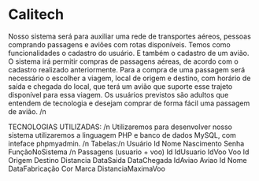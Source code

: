 # Calitech

Nosso sistema será para auxiliar uma rede de transportes aéreos, pessoas comprando passagens e aviões com rotas disponíveis. Temos como funcionalidades o cadastro do usuário. E também o cadastro de um avião. O sistema irá permitir compras de passagens aéreas, de acordo com o cadastro realizado anteriormente. Para a compra de uma passagem será necessário o escolher a viagem, local de origem e destino, com horário de saída e chegada do local, que terá um avião que suporte esse trajeto disponível para essa viagem.
Os usuários previstos são adultos que entendem de tecnologia e desejam comprar de forma fácil uma passagem de avião. /n


TECNOLOGIAS UTILIZADAS: /n
Utilizaremos para desenvolver nosso sistema utilizaremos a linguagem PHP e banco de dados MySQL, com inteface phpmyadmin. 
/n
Tabelas:/n
Usuário 
	Id
	Nome
	Nascimento
	Senha
	FunçãoNoSistema /n
Passagens (usuario + voo)
	Id
	IdUsuario
	IdVoo
Voo
	Id
	Origem
	Destino
	Distancia
	DataSaida
	DataChegada
	IdAviao
Aviao
	Id
	Nome
	DataFabricação
	Cor
	Marca
	DistanciaMaximaVoo
